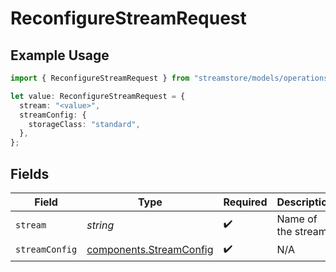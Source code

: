 # ReconfigureStreamRequest

## Example Usage

```typescript
import { ReconfigureStreamRequest } from "streamstore/models/operations";

let value: ReconfigureStreamRequest = {
  stream: "<value>",
  streamConfig: {
    storageClass: "standard",
  },
};
```

## Fields

| Field                                                              | Type                                                               | Required                                                           | Description                                                        |
| ------------------------------------------------------------------ | ------------------------------------------------------------------ | ------------------------------------------------------------------ | ------------------------------------------------------------------ |
| `stream`                                                           | *string*                                                           | :heavy_check_mark:                                                 | Name of the stream.                                                |
| `streamConfig`                                                     | [components.StreamConfig](../../models/components/streamconfig.md) | :heavy_check_mark:                                                 | N/A                                                                |
